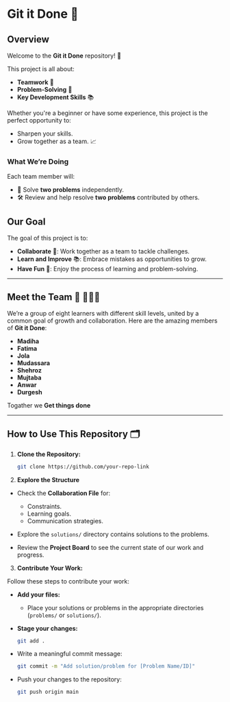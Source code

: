 # **Git it Done** 🚀

## **Overview**

Welcome to the **Git it Done** repository! 🎉

This project is all about:

- **Teamwork** 🤝
- **Problem-Solving** 🧠
- **Key Development Skills** 📚

Whether you're a beginner or have some experience, this project is the perfect
opportunity to:

- Sharpen your skills.
- Grow together as a team. 📈

### **What We’re Doing**

Each team member will:

- 🧩 Solve **two problems** independently.
- 🛠️ Review and help resolve **two problems** contributed by others.

## **Our Goal**

The goal of this project is to:

- **Collaborate** 🤝: Work together as a team to tackle challenges.
- **Learn and Improve** 📚: Embrace mistakes as opportunities to grow.
- **Have Fun** 🎉: Enjoy the process of learning and problem-solving.

---

## **Meet the Team** 👭 🧑‍🤝‍🧑

We’re a group of eight learners with different skill levels, united by a common
goal of growth and collaboration. Here are the amazing members of **Git it Done**:

- **Madiha**
- **Fatima**
- **Jola**
- **Mudassara**
- **Shehroz**
- **Mujtaba**
- **Anwar**
- **Durgesh**

Togather we **Get things done**

---

## **How to Use This Repository** 🗂️

1. **Clone the Repository:**

   ```bash
   git clone https://github.com/your-repo-link

2. **Explore the Structure**

- Check the **Collaboration File** for:
  - Constraints.
  - Learning goals.
  - Communication strategies.

- Explore the `solutions/` directory contains solutions to the problems.

- Review the **Project Board** to see the current state of our work and progress.

3. **Contribute Your Work:**

Follow these steps to contribute your work:

- **Add your files:**

  - Place your solutions or problems in the appropriate directories (`problems/` or `solutions/`).

- **Stage your changes:**

   ```bash
   git add .

- Write a meaningful commit message:

  ```bash
  git commit -m "Add solution/problem for [Problem Name/ID]" 
  ```

- Push your changes to the repository:

  ```bash
  git push origin main
  ```
